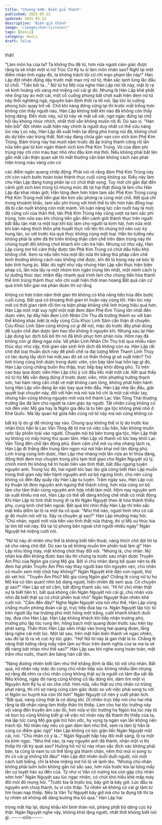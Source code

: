 ```yaml
---
title: "Chương 640: Biến giả thành"
published: 2025-05-22
updated: 2025-05-22
description: 'Biến giả thành'
image: '/images/han-li/cover/'
tags: [HanLi]
category: HanLi
draft: false
---
```


thật!

"Làm môn hạ của ta? Ta không thu đệ tử, hơn nữa ngươi cảm
giác được rằng ta sẽ nhận một vị nữ Trúc Cơ Kỳ tu sĩ làm môn
nhân sao? Nghĩ lại một điểm nhân tình ngày đó, ta không trách tội
cử chỉ mạo phạm lần này!" Hàn Lập đột nhiên đứng dậy trước
mặt mạo mỹ nữ tử, thần sắc lạnh lùng lắc đầu từ chối.
"Tiền bối ta..." Nữ tử họ Mộ vừa nghe Hàn Lập nói lời này, mặt lộ
ra vẻ kinh hoảng vội vàng mở miệng nói cái gì đó. Nhưng là Hàn
Lập khẽ phất nhẹ ống tay áo một cái, một cỗ cuồng phong bất
chợt xuất hiện đem nữ tử này thổi nghiêng ngả, nguyên bản định
thốt ra lời nói, lập tức bị cưồng phong bức quay trở về.
Chờ khi nàng đứng vững lại thì trước mắt trống trơn không còn
thấy người nào, Hàn Lập không biết khi nào đã không còn thấy
bóng dáng.
Đến mức này, nữ tử này vẻ mặt uể oải, ngơ ngác đứng tại chỗ hồi
lâu không nhúc nhích, nhất thời vẫn không muốn rời đi.
Dù sao vị. "Hàn tiền bối" đột nhiên xuất hiện này chính là người
duy nhất có thể cứu nàng lúc này
Lúc này, Hàn Lập đã xuất hiện tại động phủ trong núi đá, không
chút do dự tiến vào trùng thất. Nơi này đang chứa gần vạn con
xích kim Phệ Kim Trùng. Đám trùng này hai mươi năm trước đã
ấp trứng thành công rồi lần nữa tiến giai từ kim ngân thành xích
kim Phệ Kim Trùng.
Vỏ của đám phi trùng này chỉ còn màu bạc nhỏ như đầu kim mà
thôi. Nếu không phải bắt lên gần mắt cẩn thận quan sát thì mắt
thường căn bản không cách nào phát hiện trong màu vàng còn có

các điểm ngân quang chớp động.
Phải nói rõ rằng đám Phệ Kim Trùng này chỉ còn cách bước hoàn
toàn thành thục cuối cùng không xa.
Điều này làm cho Hàn Lập đang hưng phấn lại có chút thất vọng.
Tuy mới chỉ gần đạt đến cảnh giới xích kim trùng tử nhưng mức
độ lợi hại thật đúng là làm cho Hàn Lập đại khai nhãn giới. Hắn
từng đem hơn trăm tam sắc Phệ Kim Trùng cùng Phệ Kim Trùng
mới tiến giai lên kim sắc phóng ra cùng một chỗ. Kết quả chỉ trong
khoảnh khắc, tam sắc phi trùng với hình thể to lớn hơn hắn đồng
loại đã bị cắn nuốt không còn một mảnh.
Vô luận năng lực cắn nuốt hay là mức độ cứng cỏi của thân thể,
tân Phệ Kim Trùng này cũng vượt xa tam sắc phi trùng, hơn nữa
sau khi chúng tiến gần đến cảnh giới thành thục trên người bắt
đầu tản mát ra một loại khí tức làm cho người ta kinh hãi, hơn
nữa một khi bản năng thích thôn phệ huyết thực nổi lên thì chúng
trở nên cực kỳ hung tàn, so với trước kia quả thực không cùng
một loại.
Hắn tin tưởng nếu không phải là sớm đã thi triển khống thần cấm
chế trên đám trùng này thì chúng tuyệt đối không chút khách khí
cắn trả hắn.
Nhưng cứ như vậy, Hàn Lập cũng mơ hồ cảm thấy được tân Phệ
Kim Trùng có chút dấu hiệu khó khống chế.
Xem ra nếu tiến hóa một lần nữa thì bằng thủ pháp cấm chế bình
thường không cách nào khống chế được, khi đó lũ trùng này sẽ
bộc lộ bản tính hung ác.
Mặc dù nghĩ như vậy nhưng Hàn Lập vẫn thực hiện biện pháp cũ,
lần nữa lấy ra một nhóm kim ngân trùng lớn nhất, một mình cách
ly tự dưỡng thúc dục nhằm đẩy nhanh quá trình làm cho chúng
tiến hóa thành thể linh trùng thành thục vốn chỉ xuất hiện thời man
hoang
Bất quá căn cứ quá trình tiến giai mà phán đoán thì sợ rằng

không có hơn trăm năm thời gian thì không có khả năng tiến hóa
đến bước cuối cùng. Bất quá có khoảng thời gian trì hoãn này
cũng tốt. Hắn lúc này mới có thời gian rảnh rỗi tìm ra biện pháp
khống chế linh trùng hiệu quả hơn.
Hàn Lập một mặt suy nghĩ một mặt đem đám Phệ Kim Trùng lớn
nhất đến dược viên, tại đây hắn đem Linh Nhãn Chi Thụ đã
trưởng thành so với bản thể không khác biệt là mấy cùng Cửu
Khúc Linh Sâm cẩn thận di chuyển.
Cửu Khúc Linh Sâm cũng không có gì để nói, mặc dù trước đây
phải dùng để luyện chế đan dược làm hao tổn không ít nguyên
khí. Nhưng sau lại Hàn Lập dùng lục dịch bồi bổ thì nó đã khôi
phục hơn phân nửa. Hôm nay đã không còn gì đáng ngại nữa.
Về phần Linh Nhãn Chi Thụ trải qua nhiều năm thúc dục như vậy,
thời gian sản sinh linh dịch đã không còn xa.
Hàn Lập rất chờ đợi loại thuần dịch này để phối chế ra đại lượng
Minh Thanh Linh Thủy có tác dụng tẩy dịch hai mắt,sau đó sẽ có
thần thông gì sẽ xuất hiện?
Trừ linh trùng cùng linh dược trong dược viên, còn bảy tám loại
hỗn tạp gì đó, Hàn Lập cũng chẳng buồn thu thập, trực tiếp bay
khỏi động phủ.
Từ trên cao bay qua dược viên Hàn Lập chú ý cúi đầu liếc mắt
một cái. Kết quả thấy nữ tử họ Mộ vẫn đang đứng ở trước dược
viên, nhìn phương hướng thạch sơn, hai hàm răng cắn chặt vẻ
mặt không cam lòng, không phát hiện hành tung Hàn Lập vốn
đang ẩn nặc bay qua trên đầu.
Hàn Lập nhẹ lắc đầu, giải quyết loại chuyện này, đối với hắn mà
nói tựa hồ chỉ là một cái nhấc tay, nhưng hắn cũng không nguyện
mới vừa trở thành Lạc Vân Tông Thái thượng trưởng lão đã làm
cho người ta cảm giác ép người. Tất nhiên cũng không có nói đến
việc Mộ gia hay là Ngôn gia đều là tu tiên gia tộc không phải nhỏ
ở Khê Quốc.
Mà lấy quan hệ giữa hắn cùng nữ tử này mà nói cũng không có

bất kỳ lý do gì để nhúng tay vào. Chung quy không thể vì lý do
trước kia nhận thức hắn là Lạc Vân Tông đệ tử mà có việc cầu
hắn, hắn không muốn rước lấy phiền toái vào người.
Chuyện nội bộ bên trong gia tộc, Hàn Lập thật sự không có mấy
hứng thú quan tâm.
Hàn Lập vô thanh vô tức bay khỏi Lạc Vân Tông đến chỗ tân
động phủ.
Đem cấm chế mê vụ nhẹ nhàng tách ra, Hàn Lập đi thẳng đến
trung tâm ngọn núi nơi hắn khai mở tân động phủ.
Linh trùng cùng linh dược, Hàn Lập nhẹ nhàng một lần nữa an trí
thỏa đáng, đồng thời đem mọi chuyện trong phủ tạm thời giao cho
Ngân Nguyệt xử lý, chính mình thì không hề trì hoãn tiến vào tĩnh
thất, bắt đầu ngưng luyện nguyên anh.
Trong lúc đó, hai người tóc bạc lão giả cũng biết Hàn Lập muốn
trong thời gian này tiến hành nguyên anh sơ bộ ngưng hình, cho
nên cũng không có đến đây quấy rầy Hàn Lập tu luyện.
Trăm ngày sau, Hàn Lập cực kỳ thuận lợi đem nguyên anh ngưng
thể thành công, hơn nữa cũng sơ bộ làm cho tâm thần cùng
nguyên anh hợp nhất làm một. Hôm nay nguyên anh tái xuất
khiếu mà nói, Hàn Lập có thể dễ dàng khống chế nhất cử nhất
động.
Khi Hàn Lập từ tĩnh thất trung đi ra thì Ngân Nguyệt theo lệ hóa
thành thiếu phụ, cung kính chờ bên ngoài.
Bất quá khi nhìn thấy Hàn Lập thì trên sắc mặt kiều diễm lại lộ ra
một tia cổ quái.
"Như thế nào, ngươi hình như có cái gì đó muốn nói với ta. Xảy ra
chuyện gì sao?" Hàn Lập nhướng mày hỏi.
"Chủ nhân, ngươi mới vừa tiến vào tĩnh thất nửa tháng, thì vị Mộ
sư thúc kia lại tìm tới nơi này. Đã tại tử phong bên ngoài chờ
người nhiều ngày" Ngân Nguyệt hé miệng cười nói.

"Nữ tử này dĩ nhiên như thế là không biết tiến thoái, nàng thích
chờ đợi thì ta sẽ cho nàng chờ đợi. Dù sao ta sẽ không muốn tìm
phiền toái làm gì" Hàn Lập nhíu lông mày, mặt không chút thay
đổi nói.
"Nhưng là, chủ nhân. Nữ nhân kia đến không được bao lâu thì
chúng ta trước sau nhận được Truyền Âm Phù của Ngôn gia cùng
Mộ gia. Bởi vì chủ nhân đang bế quan nên ta đã đem hai phần
Truyền Âm Phù này thay người bảo tồn nguyên vẹn, chủ nhân có
muốn xem một chút hay không?" Ngân Nguyệt khẽ đảo con
ngươi, thử dò xét hỏi.
"Truyền Âm Phù? Mộ gia cùng Ngôn gia? Chẳng lẽ cùng nữ tự họ
Mộ kia có liên quan! nhìn bộ dáng ngươi, hiển nhiên đã xem qua.
Có chuyện gì sao?" Hàn Lập sờ sờ cằm, bất động thanh sắc nói.
"Hì hì! chủ nhân thật sự là biết tiên tri, bất quá không cần Ngân
Nguyệt nói cái gì, chủ nhân vừa nhìn đã biết thật sự có chút phiền
toái nhỏ" Ngân Nguyệt thản nhiên khẽ cười nói.
"Cầm đến đây!" Nghe Ngân Nguyệt vừa nói như thế, Hàn Lập
cũng chẳng muốn phỏng đoán cái gì, trực tiếp đưa tay ra.
Ngân Nguyệt lập tức từ trên người lấy hai trương phù một hồng
một trắng, cười khanh khách duỗi tay, đưa cho Hàn Lập.
Hàn Lập không khách khi tiếp nhận trương phù, trương phù lập
tức rung lên, hồng bạch một quang đoàn trước sau trên tay phát
sáng.
Thần thức Hàn Lập xâm nhập vào trong hai quang đoàn, lẳng
lặng nghe cái một lúc. Một lát sau, trên mặt hắn biến thành vẻ
ngạc nhiên, sau đó lại lộ ra vẻ cực kỳ tức giận.
"Hừ! Nữ tử này lá gan thật là to. Chẳng lẽ nàng thật tưởng rằng
mấy năm làm sư thúc trên danh nghĩa của ta mà ta sẽ để nàng
bát nháo như thế sao?" Hàn Lập sau khi nghe xong hoàn toàn,
mặt trầm như nước, thanh âm băng hàn cất lên.

"Nàng đương nhiên biết làm như thế khẳng định là đắc tội với chủ
nhân. Bất quá, nữ nhân này mặc dù cùng chủ nhân tiếp xúc
không nhiều lắm nhưng sợ rằng đã nhìn ra chủ nhân cũng không
thật sự là người có tâm địa sắt đá. Nếu không, ngày đó nàng cũng
không cố lấy dũng khí, dám tìm một vị Nguyên Anh Kỳ tu sĩ xin
che chở. Hơn nữa, nếu thật sự chủ nhân có trừng phạt nàng, thì
chỉ sợ nàng cũng cảm giác được so với việc phải song tu với vị
Ngôn sư huynh kia còn tốt hơn" Ngân Nguyệt cố nén ý cười phân
tích.
"Bất quá, nàng cũng thật là có dũng khí. Dĩ nhiên trực tiếp nói cho
hai nhà rằng ta đã nhận nàng làm thiếp thân thị thiếp. Làm cho
hai tộc trưởng này vội vàng đến truyền âm cáo lỗi, hơn nữa vị tộc
trưởng họ Ngôn kia lúc này tỏ vẻ bọn họ cũng không biết gi về
việc nữ nhân này đã thành thị thiếp của ta, mà lập tức cùng Mộ
gia giải trừ hôn ước, hy vọng ta ngàn vạn lần không nên trách tội.
Nữ nhân này nếu có gan dám làm như thế, xem ra tâm lý hẳn là
cũng có điểm giác ngộ" Hàn Lập không có tức giận liếc Ngân
Nguyệt một cái, nói.
"Chủ nhân có ý là…" Ngân Nguyệt hấp háy đôi mắt sáng, lộ ra
một tia kinh ngạc.
"Như thế nào, ta nay nguyên anh đã thành, nhận một vị thị thiếp
thì rất kỳ quái sao? Huống hồ nữ tử này nhan sắc đích xác không
phải bàn, ta cũng là nam tu có thể lộng giả thành chân, nếm thử
mùi vị song tu thì có cái gì không tốt đâu!" Hàn Lập đột nhiên duỗi
duỗi người, nói một cách lười biếng, chỉ là khóe miệng mơ hồ lộ
vẻ lạnh lẽo.
"Nhưng chủ nhân không phải luôn luôn không gần nữ sắc sao,
hơn nữa trước kia lại từng mấy lần cự tuyệt hảo sự đến cửa. Tỷ
như vị Văn cô nương kia còn gặp chủ nhân sớm hơn" Ngân
Nguyệt sau lúc ngạc nhiên, có chút khó hiểu khẽ mấp máy đôi
môi đỏ mọng hỏi.
"Trước kia là trước kia, bây giờ là bây giờ. Lúc đầu ta nguyên anh
chưa thành, tu vi còn thấp. Tự nhiên sẽ không có cái gì tâm tư tìm
hoan nạp thiếp. Nếu là Văn Tư Nguyệt bây giờ mà cho ta đụng tới
thì ta tự nhiên sẽ không dễ dàng buông tha bỏ qua." Hàn Lập hai

tròng mắt híp lại, dùng khẩu khí bình thản nói, phảng phất bộ
dáng cực kỳ thật.
Ngân Nguyệt nghe vậy, không khỏi lặng người, nhất thời không
biết nói gì.
------oOo------
